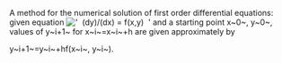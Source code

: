 A method for the numerical solution of first order differential
equations: given equation
!['  (dy)/(dx) = f(x,y)  '](../dictionary/equation_images/1726.1..png)
and a starting point x~0~, y~0~, values of y~i+1~ for x~i~=x~i~+h are
given approximately by

y~i+1~=y~i~+hf(x~i~, y~i~).
